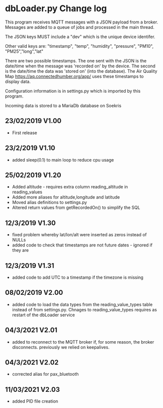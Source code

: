 # dbLoader.py Change log #

This program receives MQTT messages with a JSON payload from a broker. Messages are added to a queue of jobs and processed in the main thread.

The JSON keys MUST include a "dev" which is the unique device identifer.

Other valid keys are: "timestamp", "temp", "humidity", "pressure", "PM10", "PM25","long","lat"

There are two possible timestamps. The one sent with the JSON is the date/time when the message was 'recorded on'
by the device. The second is the date/time the data was 'stored on' (into the database). The Air Quality Map
 https://aq.connectedhumber.org/app/ uses these timestamps to display data.

Configuration information is in settings.py which is imported by this program.

Incoming data is stored to a MariaDb database on Soekris

## 23/02/2019 V1.00 ##
- First release

## 23/2/2019 V1.10 ##
- added sleep(0.1) to main loop to reduce cpu usage

## 25/02/2019 V1.20 ##

- Added altitude - requires extra column reading_altitude in reading_values
- Added more aliases for altitude,longitude and latitude
- Moved alias definitions to settings.py
- Altered return values from getRecordedOn() to simplify the SQL  

## 12/3/2019 V1.30 ##

- fixed problem whereby lat/lon/alt were inserted as zeros instead of NULLs
- added code to check that timestamps are not future dates - ignored if they are

## 12/3/2019 V1.31 ##

- added code to add UTC to a timestamp if the timezone is missing

## 08/02/2019 V2.00 ##
- added code to load the data types from the reading_value_types table instead of from settings.py. Chnages to 
  reading_value_types requires as restart of the dbLoader service

## 04/3/2021 V2.01 ##
- added to reconnect to the MQTT broker if, for some reason, the broker disconnects. previously we relied on keepalives.

## 04/3/2021 V2.02 ##
- corrected alias for pax_bluetooth

## 11/03/2021 V2.03 ##
- added PID file creation